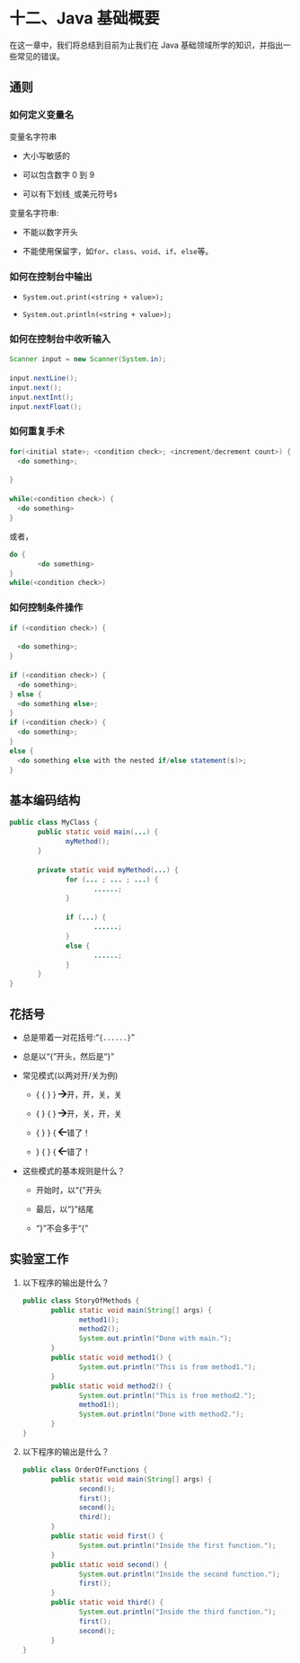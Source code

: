 # 十二、Java 基础概要

在这一章中，我们将总结到目前为止我们在 Java 基础领域所学的知识，并指出一些常见的错误。

## 通则

### 如何定义变量名

变量名字符串

*   大小写敏感的

*   可以包含数字 0 到 9

*   可以有下划线`_`或美元符号`$`

变量名字符串:

*   不能以数字开头

*   不能使用保留字，如`for`、`class`、`void`、`if`、`else`等。

### 如何在控制台中输出

*   `System.out.print(<string + value>);`

*   `System.out.println(<string + value>);`

### 如何在控制台中收听输入

```java
Scanner input = new Scanner(System.in);

input.nextLine();
input.next();
input.nextInt();
input.nextFloat();

```

### 如何重复手术

```java
for(<initial state>; <condition check>; <increment/decrement count>) {
  <do something>;

}

while(<condition check>) {
  <do something>
}

```

或者，

```java
do {
       <do something>
}
while(<condition check>)

```

### 如何控制条件操作

```java
if (<condition check>) { 

  <do something>;
}

if (<condition check>) {
  <do something>;
} else {
  <do something else>;
}
if (<condition check>) {
  <do something>;
}
else {
  <do something else with the nested if/else statement(s)>;
}

```

## 基本编码结构

```java
public class MyClass {
       public static void main(...) {
              myMethod();
       }

       private static void myMethod(...) {
              for (... ; ... ; ...) {
                     ......;
              }

              if (...) {
                     ......;
              }
              else {
                     ......;
              }
       }
}

```

## 花括号

*   总是带着一对花括号:“`{......}`”

*   总是以“{”开头，然后是“}”

*   常见模式(以两对开/关为例)
    *   { { } } ![img/485723_1_En_12_Figa_HTML.gif](img/485723_1_En_12_Figa_HTML.gif)开，开，关，关

    *   { } { } ![img/485723_1_En_12_Figa_HTML.gif](img/485723_1_En_12_Figa_HTML.gif)开，关，开，关

    *   { } } { ![img/485723_1_En_12_Figb_HTML.gif](img/485723_1_En_12_Figb_HTML.gif)错了！

    *   } { } { ![img/485723_1_En_12_Figb_HTML.gif](img/485723_1_En_12_Figb_HTML.gif)错了！

*   这些模式的基本规则是什么？
    *   开始时，以“{”开头

    *   最后，以“}”结尾

    *   “}”不会多于“{”

## 实验室工作

1.  以下程序的输出是什么？

    ```java
    public class StoryOfMethods {
           public static void main(String[] args) {
                  method1();
                  method2();
                  System.out.println("Done with main.");
           }​
           public static void method1() {
                  System.out.println("This is from method1.");
           }​
           public static void method2() {
                  System.out.println("This is from method2.");
                  method1();
                  System.out.println("Done with method2.");
           }
    }

    ```

2.  以下程序的输出是什么？

    ```java
    public class OrderOfFunctions {
           public static void main(String[] args) {
                  second();
                  first();
                  second();
                  third();
           }
           public static void first() {
                  System.out.println("Inside the first function.");
           }
           public static void second() {
                  System.out.println("Inside the second function.");
                  first();
           }
           public static void third() {
                  System.out.println("Inside the third function.");
                  first();
                  second();
           }
    }

    ```
